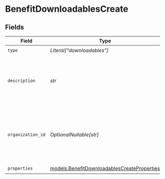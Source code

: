 # BenefitDownloadablesCreate


## Fields

| Field                                                                                             | Type                                                                                              | Required                                                                                          | Description                                                                                       | Example                                                                                           |
| ------------------------------------------------------------------------------------------------- | ------------------------------------------------------------------------------------------------- | ------------------------------------------------------------------------------------------------- | ------------------------------------------------------------------------------------------------- | ------------------------------------------------------------------------------------------------- |
| `type`                                                                                            | *Literal["downloadables"]*                                                                        | :heavy_check_mark:                                                                                | N/A                                                                                               |                                                                                                   |
| `description`                                                                                     | *str*                                                                                             | :heavy_check_mark:                                                                                | The description of the benefit. Will be displayed on products having this benefit.                |                                                                                                   |
| `organization_id`                                                                                 | *OptionalNullable[str]*                                                                           | :heavy_minus_sign:                                                                                | The ID of the organization owning the benefit. **Required unless you use an organization token.** | 1dbfc517-0bbf-4301-9ba8-555ca42b9737                                                              |
| `properties`                                                                                      | [models.BenefitDownloadablesCreateProperties](../models/benefitdownloadablescreateproperties.md)  | :heavy_check_mark:                                                                                | N/A                                                                                               |                                                                                                   |